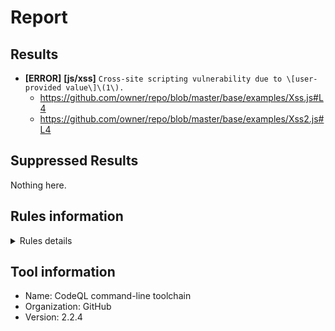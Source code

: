 # Report
## Results

- **[ERROR]** **[js/xss]**  `Cross-site scripting vulnerability due to \[user-provided value\]\(1\).`
    - https://github.com/owner/repo/blob/master/base/examples/Xss.js#L4
    - https://github.com/owner/repo/blob/master/base/examples/Xss2.js#L4



## Suppressed Results

Nothing here.



## Rules information
<!-- Rule Info -->
<details><summary>Rules details</summary>


    - js/xss [error] 

    > Client-side cross-site scripting
</details>

## Tool information
- Name: CodeQL command-line toolchain
- Organization: GitHub
- Version: 2.2.4
